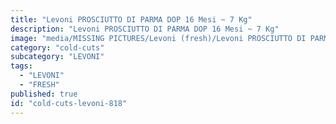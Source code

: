 ```yaml
---
title: "Levoni PROSCIUTTO DI PARMA DOP 16 Mesi ~ 7 Kg"
description: "Levoni PROSCIUTTO DI PARMA DOP 16 Mesi ~ 7 Kg"
image: "media/MISSING PICTURES/Levoni (fresh)/Levoni PROSCIUTTO DI PARMA DOP 16 mesi ~ 7 Kg.png"
category: "cold-cuts"
subcategory: "LEVONI"
tags:
  - "LEVONI"
  - "FRESH"
published: true
id: "cold-cuts-levoni-818"
---
```


